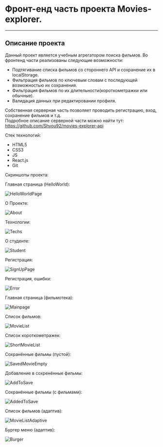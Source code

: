 # Фронт-енд часть проекта Movies-explorer.
----
## Описание проекта  

Данный проект является учебным агрегатором поиска фильмов. Во фронтенд части реализованы следующие возможности:  
* Подтягивание списка фильмов со стороннего API и сохранение их в localStorage.
* Фильтрация фильмов по ключевым словам с последующей возможностью их сохранения.
* Фильтрация фильмов по их длительности(короткометражки или обычные).
* Валидация данных при редактировании профиля.

Собственная серверная часть позволяет проводить регистрацию, вход, сохранение фильмов и т.д.  
Подробное описание серверной части можно найти тут: https://github.com/Shyou92/movies-explorer-api  

Стек технологий:  
* HTML5
* CSS3
* JS
* React.js
* Git

Скриншоты проекта:

Главная страница (HelloWorld):

![HelloWorldPage](./screenshots/HelloWorldPage.png)


О Проекте:

![About](AboutProject.png)


Технологии:

![Techs](Techs.png)


О студенте:

![Student](Student.png)


Регистрация:

![SignUpPage](SignUpPage.png)


Регистрация, ошибки:

![Error](SignUpErrors.png)


Главная страница (фильмотека):

![Mainpage](MainPage.png)


Список фильмов:

![MovieList](MovieList.png)


Список короткометражек:

![ShortMovieList](ShortMovieList.png)

Сохранённые фильмы (пустой):

![SavedMovieEmpty](SavedMovieEmpty.png)


Добавление в сохренённые фильмы:

![AddToSave](AddToSavedMovieList.png)


Сохранённые фильмы (с фильмами):

![AddedToSave](AddedToSaveMovieList.png)


Список фильмов (адаптив):

![MovieListAdaptive](MovieListAdaptive.png)


Бургер меню (адаптив): 

![Burger](BurgerMenuAdaptive.png)
